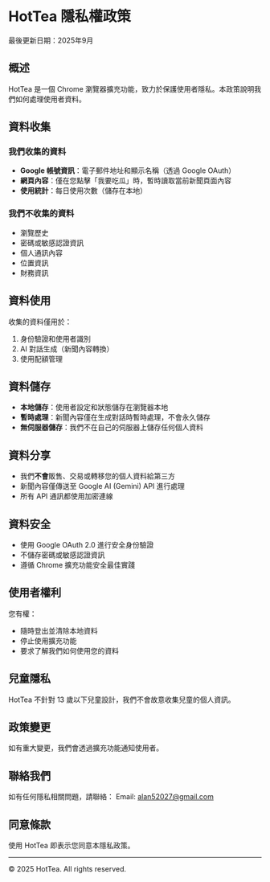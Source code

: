 # HotTea 隱私權政策

  最後更新日期：2025年9月

  ## 概述
  HotTea 是一個 Chrome 瀏覽器擴充功能，致力於保護使用者隱私。本政策說明我們如何處理使用者資料。

  ## 資料收集
  ### 我們收集的資料
  - **Google 帳號資訊**：電子郵件地址和顯示名稱（透過 Google OAuth）
  - **網頁內容**：僅在您點擊「我要吃瓜」時，暫時讀取當前新聞頁面內容
  - **使用統計**：每日使用次數（儲存在本地）

  ### 我們不收集的資料
  - 瀏覽歷史
  - 密碼或敏感認證資訊
  - 個人通訊內容
  - 位置資訊
  - 財務資訊

  ## 資料使用
  收集的資料僅用於：
  1. 身份驗證和使用者識別
  2. AI 對話生成（新聞內容轉換）
  3. 使用配額管理

  ## 資料儲存
  - **本地儲存**：使用者設定和狀態儲存在瀏覽器本地
  - **暫時處理**：新聞內容僅在生成對話時暫時處理，不會永久儲存
  - **無伺服器儲存**：我們不在自己的伺服器上儲存任何個人資料

  ## 資料分享
  - 我們**不會**販售、交易或轉移您的個人資料給第三方
  - 新聞內容僅傳送至 Google AI (Gemini) API 進行處理
  - 所有 API 通訊都使用加密連線

  ## 資料安全
  - 使用 Google OAuth 2.0 進行安全身份驗證
  - 不儲存密碼或敏感認證資訊
  - 遵循 Chrome 擴充功能安全最佳實踐

  ## 使用者權利
  您有權：
  - 隨時登出並清除本地資料
  - 停止使用擴充功能
  - 要求了解我們如何使用您的資料

  ## 兒童隱私
  HotTea 不針對 13 歲以下兒童設計，我們不會故意收集兒童的個人資訊。

  ## 政策變更
  如有重大變更，我們會透過擴充功能通知使用者。

  ## 聯絡我們
  如有任何隱私相關問題，請聯絡：
  Email: alan52027@gmail.com

  ## 同意條款
  使用 HotTea 即表示您同意本隱私政策。

  ---
  © 2025 HotTea. All rights reserved.
